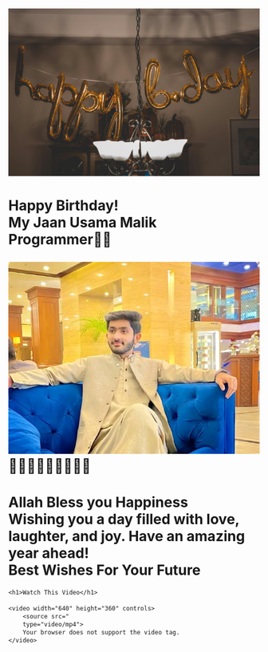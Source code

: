 



<html lang="en">
<head>
    <meta charset="UTF-8">
    <meta name="viewport" content="width=device-width, initial-scale=2.0">
    
    
</head>
<body>
    <div class="container">
        <h1 class="greeting"></h1>
        <p class="message">
        <img class="friend-photo" src="https://github.com/Baloch6/Bithday/raw/main/pexels-thatguycraig000-1543762.jpg  " alt="Friend's Photo">

<h1 class="message">
    Happy Birthday! <br>
    My Jaan Usama Malik <br>
    Programmer🎀🎀 <br>


<img
src="https://github.com/Baloch6/Bithday/raw/main/IMG-20241213-WA0016.jpg"
alt="friend photo">
    🎉🎉🎉🌹🌹🌹💝💝💝
</h1>
<h1 class="message">
Allah Bless you Happiness <br>
Wishing you a day filled with love, laughter, and joy. Have an amazing year ahead! <br>
Best Wishes For Your Future
</h1>


<!DOCTYPE html>
<html lang="en">
<head>
    <meta charset="UTF-8">
    <meta name="viewport" content="width=device-width, initial-scale=1.0">
    <title>Video Page</title>
</head>
<body>

    <h1>Watch This Video</h1>

    <video width="640" height="360" controls>
        <source src="
        type="video/mp4">
        Your browser does not support the video tag.
    </video>

</body>
</html>










